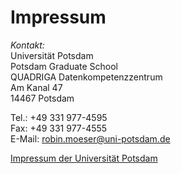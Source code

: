 # Impressum

*Kontakt:*<br>
Universität Potsdam<br>
Potsdam Graduate School<br>
QUADRIGA Datenkompetenzzentrum<br>
Am Kanal 47<br>
14467 Potsdam

Tel.: +49 331 977-4595<br>
Fax: +49 331 977-4555<br>
E-Mail: robin.moeser@uni-potsdam.de<br>

<a href="https://www.uni-potsdam.de/de/impressum.html" target="_blank" class="external-link">Impressum der Universität Potsdam</a><br>